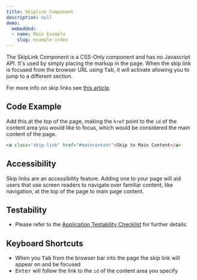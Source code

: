 ```yaml
---
title: Skiplink Component
description: null
demo:
  embedded:
  - name: Main Example
    slug: example-index
---
```


The SkipLink Component is a CSS-Only component and has no Javascript API. It's used by simply placing the markup in the page. When the skip link is focused from the browser URL using <kbd>Tab</kbd>, it will activate allowing you to jump to a different section.

For more info on skip links see <a href='https://webaim.org/techniques/skipnav/' target='_blank'>this article</a>.

## Code Example

Add this at the top of the page, making the `href` point to the `id` of the content area you would like to focus, which would be considered the main content of the page.

```html
<a class="skip-link" href="#maincontent">Skip to Main Content</a>

```

## Accessibility

Skip links are an accessibility feature. Adding one to your page will aid users that use screen readers to navigate over familiar content, like navigation, at the top of the page to main page content.

## Testability

- Please refer to the [Application Testability Checklist](https://design.infor.com/resources/application-testability-checklist) for further details.

## Keyboard Shortcuts

- When you <kbd>Tab</kbd> from the browser bar into the page the skip link will appear on and be focused
- <kbd>Enter</kbd> will follow the link to the `id` of the content area you specify
